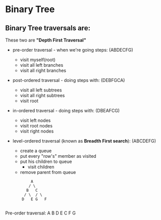 # Binary Tree

## Binary Tree traversals are:
These two are **"Depth First Traversal"**
* pre-order traversal - when we're going steps: (ABDECFG)
  -  visit myself(root)
  -  visit all left branches
  -  visit all right branches
* post-ordered traversal - doing steps with: (DEBFGCA)
  - visit all left subtrees
  - visit all right subtrees
  - visit root  
  

  
* in-ordered traversal - doing steps with: (DBEAFCG)
  - visit left nodes
  - visit root nodes
  - visit right nodes

* level-ordered traversal (known as **Breadth First search**): (ABCDEFG)
  - create a queue
  - put every "row's" member as visited
  - put his children to queue
    - visit children
  - remove parent from queue


  ```ASCII
          A
         / \
        B   C
       / \  / \
      D   E G   F


Pre-order traversal: A B D E C F G
```
